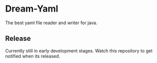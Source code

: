 # Dream-Yaml
The best yaml file reader and writer for java.
## Release
Currently still in early development stages. Watch this repository to get notified when its released.
